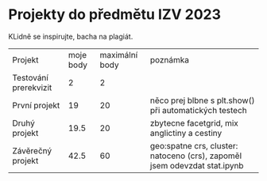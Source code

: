 <h1>Projekty do předmětu IZV 2023</h1>
KLidně se inspirujte, bacha na plagiát.
<table>
    <tr>
        <td>Projekt</td>
        <td>moje body</td>
        <td>maximální body</td>
        <td>poznámka</td>
    </tr>
    <tr>
        <td>Testování prerekvizit  </td>
        <td>2</td>
        <td>2</td>
        <td></td>
    </tr>
    <tr>
        <td>První projekt </td>
        <td>19</td>
        <td>20</td>
        <td>něco prej blbne s plt.show() při automatických testech</td>
    </tr>
    <tr>
        <td>Druhý projekt </td>
        <td>19.5</td>
        <td>20</td>
        <td>zbytecne facetgrid, mix anglictiny a cestiny</td>
    </tr>
    <tr>
        <td>Závěrečný projekt </td>
        <td>42.5</td>
        <td>60</td>
        <td>geo:spatne crs, cluster: natoceno (crs),
        zapoměl jsem odevzdat stat.ipynb</td>
    </tr>
</table>